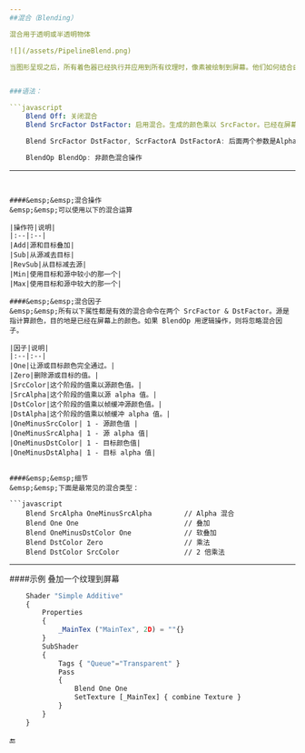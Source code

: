 ```yaml
---
##混合（Blending）

混合用于透明或半透明物体

![](/assets/PipelineBlend.png)

当图形呈现之后，所有着色器已经执行并应用到所有纹理时，像素被绘制到屏幕。他们如何结合由混合命令控制。


###语法：

```javascript
    Blend Off: 关闭混合
    Blend SrcFactor DstFactor: 启用混合。生成的颜色乘以 SrcFactor。已经在屏幕上的颜色乘以 DstFactor 和两个加在一起。
```
```javascript
    Blend SrcFactor DstFactor, ScrFactorA DstFactorA: 后面两个参数是Alpha通道的混合因子
```

```javascript
    BlendOp BlendOp: 非颜色混合操作
```

---
```


####&emsp;&emsp;混合操作
&emsp;&emsp;可以使用以下的混合运算

|操作符|说明|
|:--|:--|
|Add|源和目标叠加|
|Sub|从源减去目标|
|RevSub|从目标减去源|
|Min|使用目标和源中较小的那一个|
|Max|使用目标和源中较大的那一个|

####&emsp;&emsp;混合因子
&emsp;&emsp;所有以下属性都是有效的混合命令在两个 SrcFactor & DstFactor。源是指计算颜色，目的地是已经在屏幕上的颜色。如果 BlendOp 用逻辑操作，则将忽略混合因子。

|因子|说明|
|:--|:--|
|One|让源或目标颜色完全通过。|
|Zero|删除源或目标的值。|
|SrcColor|这个阶段的值乘以源颜色值。|
|SrcAlpha|这个阶段的值乘以源 alpha 值。|
|DstColor|这个阶段的值乘以帧缓冲源颜色值。|
|DstAlpha|这个阶段的值乘以帧缓冲 alpha 值。|
|OneMinusSrcColor| 1 - 源颜色值 |
|OneMinusSrcAlpha| 1 - 源 alpha 值|
|OneMinusDstColor| 1 - 目标颜色值|
|OneMinusDstAlpha| 1 - 目标 alpha 值|


####&emsp;&emsp;细节
&emsp;&emsp;下面是最常见的混合类型：

```javascript
    Blend SrcAlpha OneMinusSrcAlpha        // Alpha 混合
    Blend One One                          // 叠加
    Blend OneMinusDstColor One             // 软叠加
    Blend DstColor Zero                    // 乘法
    Blend DstColor SrcColor                // 2 倍乘法
```

---

####示例
叠加一个纹理到屏幕
```javascript
    Shader "Simple Additive" 
    { 
        Properties 
        { 
            _MainTex ("MainTex", 2D) = ""{} 
        }  
        SubShader 
        { 
            Tags { "Queue"="Transparent" }  
            Pass  
            { 
                Blend One One 
                SetTexture [_MainTex] { combine Texture } 
            } 
        } 
    } 
```

🔚